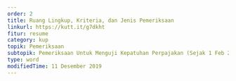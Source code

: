 ```yaml
---
order: 2
title: Ruang Lingkup, Kriteria, dan Jenis Pemeriksaan
linkurl: https://kutt.it/g7dkht
fitur: resume
category: kup
topik: Pemeriksaan
subtopik: Pemeriksaan Untuk Menguji Kepatuhan Perpajakan (Sejak 1 Feb 2013)
type: word
modifiedTime: 11 Desember 2019
---
```


